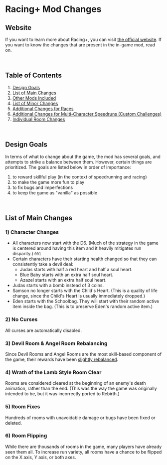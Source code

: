 # Racing+ Mod Changes

## Website

If you want to learn more about Racing+, you can visit [the official website](https://isaacracing.net). If you want to know the changes that are present in the in-game mod, read on.

<br />

## Table of Contents

1. [Design Goals](#design-goals)
1. [List of Main Changes](#list-of-main-changes)
1. [Other Mods Included](#other-mods-included)
1. [List of Minor Changes](#list-of-minor-changes)
1. [Additional Changes for Races](#additional-changes-for-races)
1. [Additional Changes for Multi-Character Speedruns (Custom Challenges)](#additional-changes-for-multi-character-speedruns-custom-challenges)
1. [Individual Room Changes](#individual-room-changes)

<br />

## Design Goals

In terms of what to change about the game, the mod has several goals, and attempts to strike a balance between them. However, certain things are prioritized. The goals are listed below in order of importance:

1. to reward skillful play (in the context of speedrunning and racing)
1. to make the game more fun to play
1. to fix bugs and imperfections
1. to keep the game as "vanilla" as possible

<br />

## List of Main Changes

### 1) Character Changes

- All characters now start with the D6. (Much of the strategy in the game is centered around having this item and it heavily mitigates run disparity.) <code>001</code>
- Certain characters have their starting health changed so that they can consistently take a devil deal:
  - Judas starts with half a red heart and half a soul heart.
  - Blue Baby starts with an extra half soul heart.
  - Azazel starts with an extra half soul heart.
- Judas starts with a bomb instead of 3 coins.
- Samson no longer starts with the Child's Heart. (This is a quality of life change, since the Child's Heart is usually immediately dropped.)
- Eden starts with the Schoolbag. They will start with their random active item inside the bag. (This is to preserve Eden's random active item.)

### 2) No Curses

All curses are automatically disabled.

### 3) Devil Room & Angel Room Rebalancing

Since Devil Rooms and Angel Rooms are the most skill-based component of the game, their rewards have been [slightly rebalanced](https://github.com/Zamiell/isaac-racing-client/blob/master/mod/CHANGES-ROOM.md#devil-room-rebalancing).

### 4) Wrath of the Lamb Style Room Clear

Rooms are considered cleared at the beginning of an enemy's death animation, rather than the end. (This was the way the game was originally intended to be, but it was incorrectly ported to Rebirth.)

### 5) Room Fixes

Hundreds of rooms with unavoidable damage or bugs have been fixed or deleted.

### 6) Room Flipping

While there are thousands of rooms in the game, many players have already seen them all. To increase run variety, all rooms have a chance to be flipped on the X axis, Y axis, or both axes.

<br />
